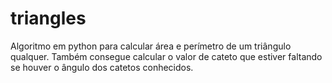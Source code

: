 # triangles
Algoritmo em python para calcular área e perímetro de um triângulo qualquer. Também consegue calcular o valor de cateto que estiver faltando se houver o ângulo dos catetos conhecidos.
